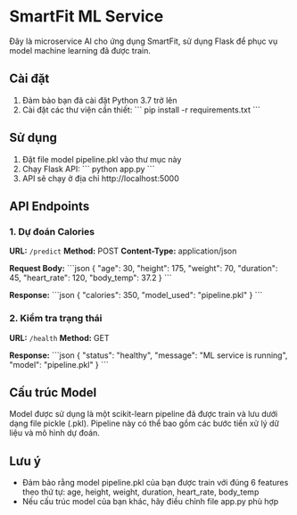 # SmartFit ML Service

Đây là microservice AI cho ứng dụng SmartFit, sử dụng Flask để phục vụ model machine learning đã được train.

## Cài đặt

1. Đảm bảo bạn đã cài đặt Python 3.7 trở lên
2. Cài đặt các thư viện cần thiết:
   \`\`\`
   pip install -r requirements.txt
   \`\`\`

## Sử dụng

1. Đặt file model pipeline.pkl vào thư mục này
2. Chạy Flask API:
   \`\`\`
   python app.py
   \`\`\`
3. API sẽ chạy ở địa chỉ http://localhost:5000

## API Endpoints

### 1. Dự đoán Calories

**URL:** `/predict`
**Method:** POST
**Content-Type:** application/json

**Request Body:**
\`\`\`json
{
  "age": 30,
  "height": 175,
  "weight": 70,
  "duration": 45,
  "heart_rate": 120,
  "body_temp": 37.2
}
\`\`\`

**Response:**
\`\`\`json
{
  "calories": 350,
  "model_used": "pipeline.pkl"
}
\`\`\`

### 2. Kiểm tra trạng thái

**URL:** `/health`
**Method:** GET

**Response:**
\`\`\`json
{
  "status": "healthy",
  "message": "ML service is running",
  "model": "pipeline.pkl"
}
\`\`\`

## Cấu trúc Model

Model được sử dụng là một scikit-learn pipeline đã được train và lưu dưới dạng file pickle (.pkl). Pipeline này có thể bao gồm các bước tiền xử lý dữ liệu và mô hình dự đoán.

## Lưu ý

- Đảm bảo rằng model pipeline.pkl của bạn được train với đúng 6 features theo thứ tự: age, height, weight, duration, heart_rate, body_temp
- Nếu cấu trúc model của bạn khác, hãy điều chỉnh file app.py phù hợp
